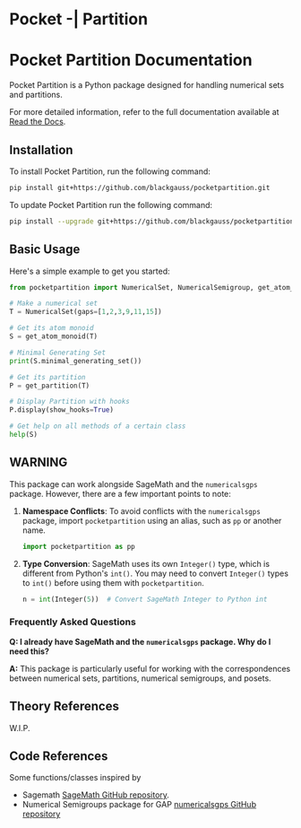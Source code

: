 # Pocket -| Partition
# Pocket Partition Documentation

Pocket Partition is a Python package designed for handling numerical sets and partitions.

For more detailed information, refer to the full documentation available at [Read the Docs](https://pocketpartition.readthedocs.io/en/latest/).

## Installation

To install Pocket Partition, run the following command:


```sh
pip install git+https://github.com/blackgauss/pocketpartition.git
```

To update Pocket Partition run the following command:

```sh
pip install --upgrade git+https://github.com/blackgauss/pocketpartition.git
```

## Basic Usage

Here's a simple example to get you started:

```python
from pocketpartition import NumericalSet, NumericalSemigroup, get_atom_monoid, get_partition

# Make a numerical set
T = NumericalSet(gaps=[1,2,3,9,11,15])

# Get its atom monoid
S = get_atom_monoid(T)

# Minimal Generating Set
print(S.minimal_generating_set())

# Get its partition
P = get_partition(T)

# Display Partition with hooks
P.display(show_hooks=True)

# Get help on all methods of a certain class
help(S)
```

## WARNING

This package can work alongside SageMath and the `numericalsgps` package. However, there are a few important points to note:

1. **Namespace Conflicts**: To avoid conflicts with the `numericalsgps` package, import `pocketpartition` using an alias, such as `pp` or another name.
   ```python
   import pocketpartition as pp
   ```

2. **Type Conversion**: SageMath uses its own `Integer()` type, which is different from Python's `int()`. You may need to convert `Integer()` types to `int()` before using them with `pocketpartition`.
   ```python
   n = int(Integer(5))  # Convert SageMath Integer to Python int
   ```

### Frequently Asked Questions

**Q: I already have SageMath and the `numericalsgps` package. Why do I need this?**

**A:** This package is particularly useful for working with the correspondences between numerical sets, partitions, numerical semigroups, and posets.

## Theory References
W.I.P.

## Code References

Some functions/classes inspired by 
- Sagemath [SageMath GitHub repository](https://github.com/sagemath/sage).
- Numerical Semigroups package for GAP [numericalsgps GitHub repository](https://github.com/gap-packages/numericalsgps)

